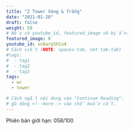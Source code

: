 ```yaml
---
title: "Z Tower Vàng & Trắng"
date: "2021-01-20"
draft: false
weight: 50
# Nếu có youtube_id, featured_image sẽ bị ẩn.
featured_image: 0
youtube_id: sv6arp5hCu4
# Cách viết (NOTE: spaces-tab, not tab-tab)
#tags:
#  - tag1
#  - tag2
#  - tag3
tags:
  - wc
  - tower

# Cách ngắt nội dung vào "Continue Reading":
# gõ dòng <!--more--> vào chỗ muốn cắt.
---
```


Phiên bản giới hạn: 058/100